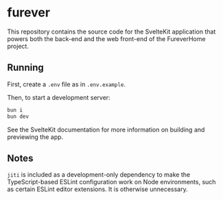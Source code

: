 # furever

This repository contains the source code for the SvelteKit application that
powers both the back-end and the web front-end of the FureverHome project.

## Running

First, create a `.env` file as in `.env.example`.

Then, to start a development server:

```sh
bun i
bun dev
```

See the SvelteKit documentation for more information on building and previewing
the app.

## Notes

`jiti` is included as a development-only dependency to make the TypeScript-based
ESLint configuration work on Node environments, such as certain ESLint editor
extensions. It is otherwise unnecessary.
